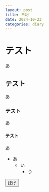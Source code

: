 ```yaml
---
layout: post
title: 日記
date: 2024-10-23
categories: diary
---
```

# テスト
あ
## テスト
あ
### テスト
あ
#### テスト
あ

- あ
    - い
        - う

<button>ほげ</button>

